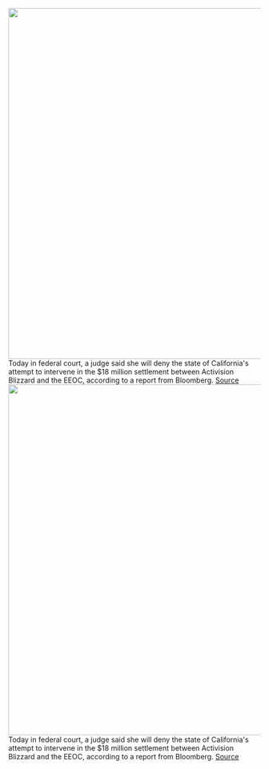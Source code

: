 <img src='https://cdn.vox-cdn.com/thumbor/HnOWJ7k6kYoexOY2eJBmwD4m0M8=/0x0:2040x1360/1200x800/filters:focal(857x517:1183x843)/cdn.vox-cdn.com/uploads/chorus_image/image/70271587/acastro_210729_1777_blizzard_0001.0.jpg' width='700px' /><br/>
Today in federal court, a judge said she will deny the state of California's attempt to intervene in the $18 million settlement between Activision Blizzard and the EEOC, according to a report from Bloomberg.
<a href='https://www.theverge.com/2021/12/14/22834691/judge-denies-california-dfeh-block-activision-blizzard-eeoc-lawsuit-settlement'> Source <a/><img src='https://cdn.vox-cdn.com/thumbor/HnOWJ7k6kYoexOY2eJBmwD4m0M8=/0x0:2040x1360/1200x800/filters:focal(857x517:1183x843)/cdn.vox-cdn.com/uploads/chorus_image/image/70271587/acastro_210729_1777_blizzard_0001.0.jpg' width='700px' /><br/>
Today in federal court, a judge said she will deny the state of California's attempt to intervene in the $18 million settlement between Activision Blizzard and the EEOC, according to a report from Bloomberg.
<a href='https://www.theverge.com/2021/12/14/22834691/judge-denies-california-dfeh-block-activision-blizzard-eeoc-lawsuit-settlement'> Source <a/>